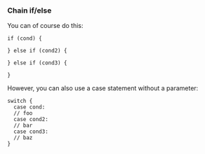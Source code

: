 ### Chain if/else


You can of course do this:

~~~~
if (cond) {
  
} else if (cond2) {
  
} else if (cond3) {
  
}
~~~~

However, you can also use a case statement without a parameter:

~~~~
switch {
  case cond:
  // foo
  case cond2:
  // bar
  case cond3:
  // baz
}
~~~~